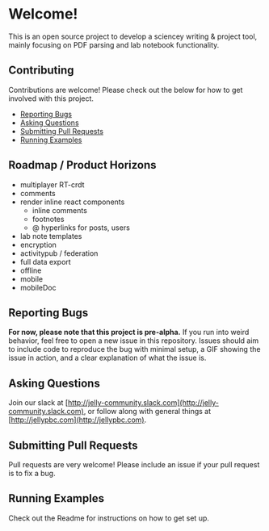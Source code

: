 # Welcome!

This is an open source project to develop a sciencey writing & project tool, mainly focusing on PDF parsing and lab notebook functionality. 


## Contributing

Contributions are welcome! Please check out the below for how to get involved with this project.

* [Reporting Bugs](#reporting-bugs)
* [Asking Questions](#asking-questions)
* [Submitting Pull Requests](#submitting-pull-requests)
* [Running Examples](#running-examples)


## Roadmap / Product Horizons
- multiplayer RT-crdt
- comments
- render inline react components
  - inline comments
  - footnotes
  - @ hyperlinks for posts, users
- lab note templates
- encryption
- activitypub / federation
- full data export
- offline
- mobile
- mobileDoc


## Reporting Bugs

**For now, please note that this project is pre-alpha.** If you run into weird behavior, feel free to open a new issue in this repository. Issues should aim to include code to reproduce the bug with minimal setup, a GIF showing the issue in action, and a clear explanation of what the issue is.


## Asking Questions

Join our slack at [http://jelly-community.slack.com](http://jelly-community.slack.com), or follow along with general things at [http://jellypbc.com](http://jellypbc.com).


## Submitting Pull Requests

Pull requests are very welcome! Please include an issue if your pull request is to fix a bug.

## Running Examples

Check out the Readme for instructions on how to get set up.
